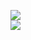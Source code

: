 [![](https://img.shields.io/badge/Made%20With-Github%20Spray-lightgrey.svg?style=for-the-badge&logo=github)](https://github.com/Annihil/github-spray#22837)  
[![](https://i.imgur.com/2DrTn0Z.gif)](https://github.com/Annihil/github-spray)